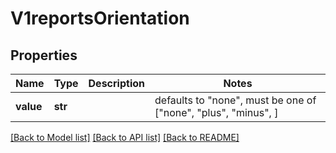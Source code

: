 # V1reportsOrientation


## Properties
Name | Type | Description | Notes
------------ | ------------- | ------------- | -------------
**value** | **str** |  | defaults to "none",  must be one of ["none", "plus", "minus", ]

[[Back to Model list]](../README.md#documentation-for-models) [[Back to API list]](../README.md#documentation-for-api-endpoints) [[Back to README]](../README.md)


